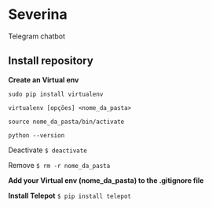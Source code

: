 # Severina
Telegram chatbot

## Install repository


**Create an Virtual env**

`sudo pip install virtualenv`

`virtualenv [opções] <nome_da_pasta>`

`source nome_da_pasta/bin/activate`

`python --version`

Deactivate
`$ deactivate`

Remove
`$ rm -r nome_da_pasta`

**Add your Virtual env (nome_da_pasta) to the .gitignore file**

**Install Telepot**
`$ pip install telepot`